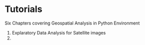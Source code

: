 # Tutorials

Six Chapters covering Geospatial Analysis in Python Environment

1. Explaratory Data Analysis for Satellite images
2. 
